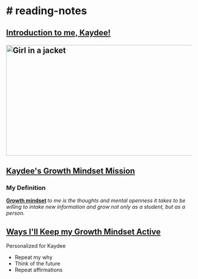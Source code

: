 <h1> # reading-notes </h1>

<h2>
 <b> <u> Introduction to me, Kaydee! </u> </b>

 <p>
<img src="https://cdn.discordapp.com/attachments/442113342501552147/1069658050820059206/image.png" alt="Girl in a jacket" width="1500" height="300">
 </p>

<h2> <u> Kaydee's Growth Mindset Mission </u>
</h2>
<h3> My Definition
 </h3>
<p> <b> <u> Growth mindset</u> </b> <i> to me is the thoughts and mental openness it takes to be willing to intake new information and grow not only as a student, but as a person. 
</i>
</p>
<h2>
<u> Ways I'll Keep my Growth Mindset Active </u>
</h2>
<p> Personalized for Kaydee
<ul>
  <li>Repeat my why</li>
  <li>Think of the future</li>
  <li>Repeat affirmations</li>
</ul>
</p>
